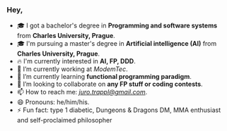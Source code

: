 ### Hey, 

- 🎓 I got a bachelor's degree in **Programming and software systems** from **Charles University, Prague**.
- 🎓 I'm pursuing a master's degree in **Artificial intelligence (AI)** from **Charles University, Prague**.
- 🔥 I'm currently interested in **AI, FP, DDD**.
- 🔭 I’m currently working at *ModemTec*.
- 🌱 I’m currently learning **functional programming paradigm**.
- 👯 I’m looking to collaborate on **any FP stuff or coding contests**.
- 📫 How to reach me: *juro.trappl@gmail.com*.
- 😄 Pronouns: he/him/his.
- ⚡ Fun fact: type 1 diabetic, Dungeons & Dragons DM, MMA enthusiast and self-proclaimed philosopher
